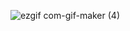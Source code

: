 ![ezgif com-gif-maker (4)](https://user-images.githubusercontent.com/96916049/159950177-17c72bc8-7858-4375-9706-254d44084aba.gif)

